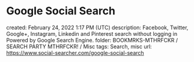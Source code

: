 # Google Social Search

created: February 24, 2022 1:17 PM (UTC)
description: Facebook, Twitter, Google+, Instagram, Linkedin and Pinterest search without logging in Powered by Google Search Engine.
folder: BOOKMRKS-MTHRFCKR / SEARCH PARTY MTHRFCKR! / Misc
tags: Search, misc
url: https://www.social-searcher.com/google-social-search